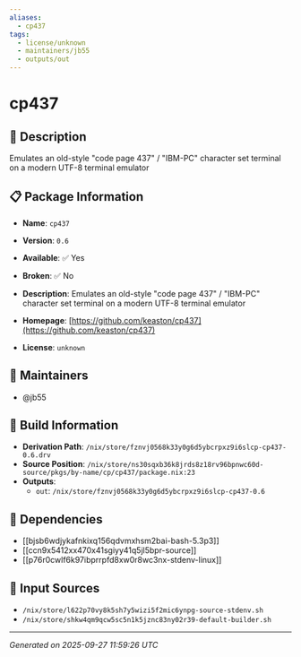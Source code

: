 ```yaml
---
aliases:
  - cp437
tags:
  - license/unknown
  - maintainers/jb55
  - outputs/out
---
```


# cp437

## 📝 Description

Emulates an old-style "code page 437" / "IBM-PC" character
set terminal on a modern UTF-8 terminal emulator


## 📋 Package Information

- **Name**: `cp437`
- **Version**: `0.6`
- **Available**: ✅ Yes
- **Broken**: ✅ No
- **Description**: Emulates an old-style "code page 437" / "IBM-PC" character
set terminal on a modern UTF-8 terminal emulator

- **Homepage**: [https://github.com/keaston/cp437](https://github.com/keaston/cp437)
- **License**: `unknown`
## 👥 Maintainers

- @jb55


## 🔧 Build Information

- **Derivation Path**: `/nix/store/fznvj0568k33y0g6d5ybcrpxz9i6slcp-cp437-0.6.drv`
- **Source Position**: `/nix/store/ns30sqxb36k8jrds8z18rv96bpnwc60d-source/pkgs/by-name/cp/cp437/package.nix:23`
- **Outputs**:
  - `out`:  `/nix/store/fznvj0568k33y0g6d5ybcrpxz9i6slcp-cp437-0.6`

## 🔗 Dependencies

- [[bjsb6wdjykafnkixq156qdvmxhsm2bai-bash-5.3p3]]
- [[ccn9x5412xx470x41sgiyy41q5jl5bpr-source]]
- [[p76r0cwlf6k97ibprrpfd8xw0r8wc3nx-stdenv-linux]]

## 📁 Input Sources

- `/nix/store/l622p70vy8k5sh7y5wizi5f2mic6ynpg-source-stdenv.sh`
- `/nix/store/shkw4qm9qcw5sc5n1k5jznc83ny02r39-default-builder.sh`

---
*Generated on 2025-09-27 11:59:26 UTC*
